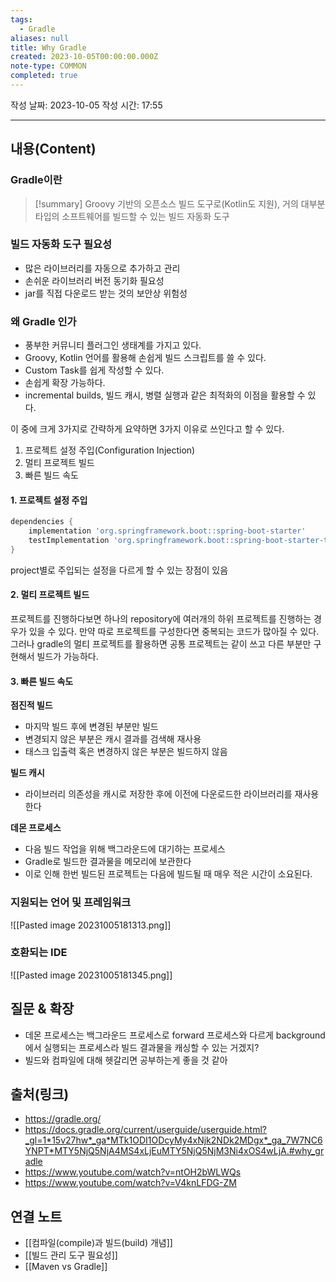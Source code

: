 ```yaml
---
tags:
  - Gradle
aliases: null
title: Why Gradle
created: 2023-10-05T00:00:00.000Z
note-type: COMMON
completed: true
---
```

작성 날짜: 2023-10-05
작성 시간: 17:55


----
## 내용(Content)
### Gradle이란

>[!summary]
>Groovy 기반의 오픈소스  빌드 도구로(Kotlin도 지원), 거의 대부분 타입의 소프트웨어를 빌드할 수 있는 빌드 자동화 도구


### 빌드 자동화 도구 필요성

- 많은 라이브러리를 자동으로 추가하고 관리
- 손쉬운 라이브러리 버전 동기화 필요성
- jar를 직접 다운로드 받는 것의 보안상 위험성

### 왜 Gradle 인가
- 풍부한 커뮤니티 플러그인 생태계를 가지고 있다.
- Groovy, Kotlin 언어를 활용해 손쉽게 빌드 스크립트를 쓸 수 있다.
- Custom Task를 쉽게 작성할 수 있다.
- 손쉽게 확장 가능하다.
- incremental builds, 빌드 캐시, 병렬 실행과 같은 최적화의 이점을 활용할 수 있다.

이 중에 크게 3가지로 간략하게 요약하면 3가지 이유로 쓰인다고 할 수 있다.

1. 프로젝트 설정 주입(Configuration Injection)
2. 멀티 프로젝트 빌드
3. 빠른 빌드 속도

#### 1. 프로젝트 설정 주입
```groovy
dependencies {
	implementation 'org.springframework.boot::spring-boot-starter'
	testImplementation 'org.springframework.boot::spring-boot-starter-test'
}
```

project별로 주입되는 설정을 다르게 할 수 있는 장점이 있음

#### 2. 멀티 프로젝트 빌드
프로젝트를 진행하다보면 하나의 repository에 여러개의 하위 프로젝트를 진행하는 경우가 있을 수 있다.
만약 따로 프로젝트를 구성한다면 중복되는 코드가 많아질 수 있다. 그러나 gradle의 멀티 프로젝트를 활용하면 공통 프로젝트는 같이 쓰고 다른 부분만 구현해서 빌드가 가능하다.


#### 3. 빠른 빌드 속도
**점진적 빌드**
- 마지막 빌드 후에 변경된 부분만 빌드
- 변경되지 않은 부분은 캐시 결과를 검색해 재사용
- 태스크 입출력 혹은 변경하지 않은 부분은 빌드하지 않음

**빌드 캐시**
- 라이브러리 의존성을 캐시로 저장한 후에 이전에 다운로드한 라이브러리를 재사용한다

**데몬 프로세스**
- 다음 빌드 작업을 위해 백그라운드에 대기하는 프로세스
- Gradle로 빌드한 결과물을 메모리에 보관한다
- 이로 인해 한번 빌드된 프로젝트는 다음에 빌드될 때 매우 적은 시간이 소요된다.


### 지원되는 언어 및 프레임워크
![[Pasted image 20231005181313.png]]


### 호환되는 IDE
![[Pasted image 20231005181345.png]]




## 질문 & 확장

- 데몬 프로세스는 백그라운드 프로세스로 forward 프로세스와 다르게 background에서 실행되는 프로세스라 빌드 결과물을 캐싱할 수 있는 거겠지?
- 빌드와 컴파일에 대해 헷갈리면 공부하는게 좋을 것 같아
## 출처(링크)
- https://gradle.org/
- https://docs.gradle.org/current/userguide/userguide.html?_gl=1*15v27hw*_ga*MTk1ODI1ODcyMy4xNjk2NDk2MDgx*_ga_7W7NC6YNPT*MTY5NjQ5NjA4MS4xLjEuMTY5NjQ5NjM3Ni4xOS4wLjA.#why_gradle
- https://www.youtube.com/watch?v=ntOH2bWLWQs
- https://www.youtube.com/watch?v=V4knLFDG-ZM
## 연결 노트

- [[컴파일(compile)과 빌드(build) 개념]]
- [[빌드 관리 도구 필요성]]
- [[Maven vs Gradle]]




